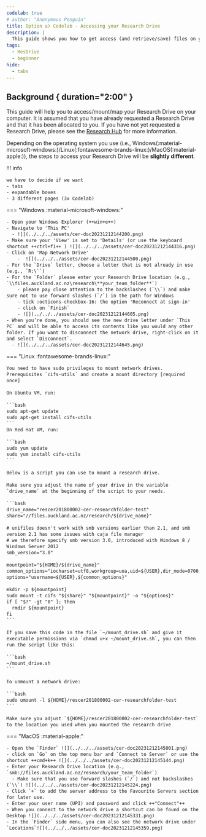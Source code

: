 ```yaml
---
codelab: true
# author: "Anonymous Penguin"
title: Option a) Codelab - Accessing your Research Drive
description: |
  This guide shows you how to get access (and retrieve/save) files on your Research Drive.
tags:
  - ResDrive
  - beginner
hide:
  - tabs
---
```


## Background { duration="2:00" }

This guide will help you to access/mount/map your Research Drive on your computer. 
It is assumed that you have already requested a Research Drive and that it has been allocated to you. If you have not yet requested a Research Drive, please see the [Research Hub](https://research-hub.auckland.ac.nz/research-data/research-storage/) for more information.

Depending on the operating system you use (i.e., Windows(:material-microsoft-windows:)/Linux(:fontawesome-brands-linux:)/MacOS(:material-apple:)), the steps to access your Research Drive will be **slightly different**.


!!! info

    we have to decide if we want 
    - tabs 
    - expandable boxes
    - 3 different pages (3x Codelab)



=== "Windows :material-microsoft-windows:"

    - Open your Windows Explorer (++win+e++) 
    - Navigate to 'This PC' 
      - ![](../../../assets/cer-doc20231212144200.png)
    - Make sure your 'View' is set to 'Details' (or use the keyboard shortcut ++ctrl+f1++ ) ![](../../../assets/cer-doc20231212144316.png)
    - Click on 'Map Network Drive'
        -  ![](../../../assets/cer-doc20231212144500.png)
    - For the `Drive` letter, choose a letter that is not already in use (e.g., `R:\``)
    - For the `Folder` please enter your Research Drive location (e.g., `\\files.auckland.ac.nz\research\**your_team_folder**`)
        - please pay close attention to the backslashes (`\\`) and make sure not to use forward slashes (`/`) in the path for Windows
        - tick :octicons-checkbox-16: the option 'Reconnect at sign-in'
        - click on `Finish`
        - ![](../../../assets/cer-doc20231212144605.png)
    - When you’re done, you should see the new drive letter under `This PC` and will be able to access its contents like you would any other folder. If you want to disconnect the network drive, right-click on it and select `Disconnect`.
      - ![](../../../assets/cer-doc20231212144645.png)


=== "Linux :fontawesome-brands-linux:" 


    You need to have sudo privileges to mount network drives.  
    Prerequisites `cifs-utils` and create a mount directory [required once]

    On Ubuntu VM, run:

    ```bash
    sudo apt-get update
    sudo apt-get install cifs-utils
    ```
    On Red Hat VM, run:

    ```bash
    sudo yum update
    sudo yum install cifs-utils
    ```

    Below is a script you can use to mount a research drive.

    Make sure you adjust the name of your drive in the variable `drive_name` at the beginning of the script to your needs.

    ```bash
    drive_name="rescer201800002-cer-researchfolder-test"
    share="//files.auckland.ac.nz/research/${drive_name}"

    # unifiles doesn't work with smb versions earlier than 2.1, and smb version 2.1 has some issues with caja file manager
    # we therefore specify smb version 3.0, introduced with Windows 8 / Windows Server 2012
    smb_version="3.0"

    mountpoint="${HOME}/${drive_name}"
    common_options="iocharset=utf8,workgroup=uoa,uid=${USER},dir_mode=0700,file_mode=0700,nodev,nosuid,vers=${smb_version}"
    options="username=${USER},${common_options}"

    mkdir -p ${mountpoint}
    sudo mount -t cifs "${share}" "${mountpoint}" -o "${options}"
    if [ "$?" -gt "0" ]; then
      rmdir ${mountpoint}
    fi
    ```

    If you save this code in the file `~/mount_drive.sh` and give it executable permissions via `chmod u+x ~/mount_drive.sh`, you can then run the script like this:
    
    ```bash
    ~/mount_drive.sh
    ```

    To unmount a network drive:

    ```bash
    sudo umount -l ${HOME}/rescer201800002-cer-researchfolder-test
    ```

    Make sure you adjust `${HOME}/rescer201800002-cer-researchfolder-test` to the location you used when you mounted the research drive

=== "MacOS :material-apple:"

    - Open the `Finder` ![](../../../assets/cer-doc20231212145001.png)
    - click on `Go` on the top menu bar and `Connect to Server` or use the shortcut ++cmd+k++ ![](../../../assets/cer-doc20231212145144.png)
    - Enter your Research Drive location (e.g., `smb://files.auckland.ac.nz/research/your_team_folder`)
      - Make sure that you use forward slashes (`/`) and not backslashes (`\\`) ![](../../../assets/cer-doc20231212145224.png)
    - Click `+` to add the server address to the Favourite Servers section for later use.
    - Enter your user name (UPI) and password and click ++"Connect"++ 
    - When you connect to the network drive a shortcut can be found on the Desktop ![](../../../assets/cer-doc20231212145331.png)
    - In the `Finder` side menu, you can also see the network drive under `Locations`![](../../../assets/cer-doc20231212145359.png)


 